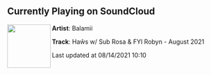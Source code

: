 ## Currently Playing on SoundCloud

[<img align="left" width="100" src="https://i1.sndcdn.com/artworks-UY4vzvvFS3Lq0ga9-BbUkoQ-t500x500.jpg">](https://soundcloud.com/balamii/haws-w-sub-rosa-fyi-robyn-august-2021)

**Artist**: Balamii 

**Track**: Haŵs w/ Sub Rosa & FYI Robyn - August 2021

Last updated at 08/14/2021 10:10
